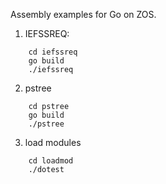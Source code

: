 Assembly examples for Go on ZOS.

1. IEFSSREQ:
```
	cd iefssreq
	go build
	./iefssreq
```

2. pstree
```
	cd pstree
	go build
	./pstree
```

3. load modules
```
	cd loadmod
	./dotest
```
